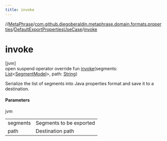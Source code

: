 ```yaml
---
title: invoke
---
```

//[MetaPhrase](../../../index.html)/[com.github.diegoberaldin.metaphrase.domain.formats.properties](../index.html)/[DefaultExportPropertiesUseCase](index.html)/[invoke](invoke.html)



# invoke



[jvm]\
open suspend operator override fun [invoke](invoke.html)(segments: [List](https://kotlinlang.org/api/latest/jvm/stdlib/kotlin.collections/-list/index.html)&lt;[SegmentModel](../../com.github.diegoberaldin.metaphrase.domain.project.data/-segment-model/index.html)&gt;, path: [String](https://kotlinlang.org/api/latest/jvm/stdlib/kotlin/-string/index.html))



Serialize the list of segments into Java properties format and save it to a destination.



#### Parameters


jvm

| | |
|---|---|
| segments | Segments to be exported |
| path | Destination path |




